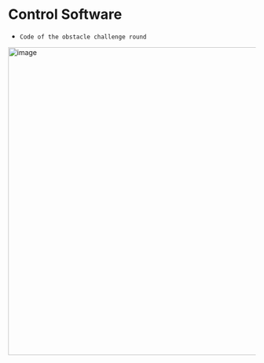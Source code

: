 Control Software
====

* `Code of the obstacle challenge round`

<img width="550" height="627" alt="image" src="https://github.com/user-attachments/assets/8025022d-d154-4b7c-a238-200cf39de5a7" />
